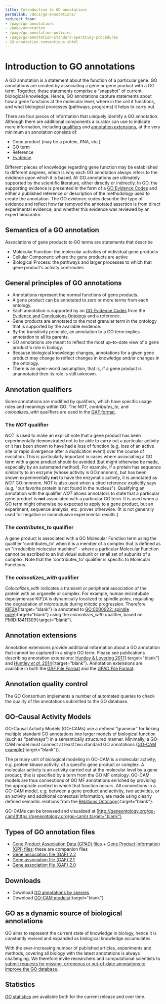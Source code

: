 ```yaml
---
title: Introduction to GO annotations
permalink: /docs/go-annotations/
redirect_from:
- /page/go-annotations
- /page/annotation
- /page/go-annotation-policies
- /page/go-annotation-standard-operating-procedures
- GO.annotation.conventions.shtml
---
```


# Introduction to GO annotations

<!-- GO annotations: the model of biology. Annotations are statements describing the functions of specific genes, using concepts in the Gene Ontology. The simplest and most common annotation links one gene to one function, e.g. FZD4 + Wnt signaling pathway. Each statement is based on a specified piece of evidence. -->

A GO annotation is a statement about the function of a particular gene. GO annotations are created by associating a gene or gene product with a GO term. Together, these statements comprise a “snapshot” of current biological knowledge. Hence, GO annotations capture statements  about how a gene functions at the molecular level, where in the cell it functions, and what biological processes (pathways, programs) it helps to carry out.

There are four pieces of information that uniquely identify a GO annotation.  Although there are additional components a curator can use to indicate more information, including [qualifiers](/docs/go-annotations/#annotation-qualifiers) and [annotation extensions](/docs/go-annotations/#annotation-extensions), at the very minimum an annotation consists of:
+ Gene product (may be a protein, RNA, etc.)
+ GO term
+ Reference
+ [Evidence](/docs/guide-go-evidence-codes/)

Different pieces of knowledge regarding gene function may be established to different degrees, which is why each GO annotation always refers to the evidence upon which it is based. All GO annotations are ultimately supported by the scientific literature, either directly or indirectly. In GO, the supporting evidence is presented in the form of a [GO Evidence Codes](/docs/guide-go-evidence-codes/) and either a published reference or description of the methodology used to create the annotation. The GO evidence codes describe the type of evidence and reflect how far removed the annotated assertion is from direct experimental evidence, and whether this evidence was reviewed by an expert biocurator.


<!-- if ok to keep, delete from wiki: http://wiki.geneontology.org/index.php/Introduction_to_Annotation-->

## Semantics of a GO annotation
Associations of gene products to GO terms are statements that describe
+ Molecular Function: the molecular activities of individual gene products
+ Cellular Component: where the gene products are active
+ Biological Process: the pathways and larger processes to which that gene product's activity contributes

## General principles of GO annotations
+  Annotations represent the normal functions of gene products.
+  A gene product can be annotated to zero or more terms from each ontology.
+  Each annotation is supported by an [GO Evidence Codes](/docs/guide-go-evidence-codes/) from the [Evidence and Conclusions Ontology](http://www.evidenceontology.org/) and a reference.
+  Gene products are annotated to the most granular term in the ontology that is supported by the available evidence.
+  By the transitivity principle, an annotation to a GO term implies annotation to all its parents.
+  GO annotations are meant to reflect the most up-to-date view of a gene product's role in biology.
+  Because biological knowledge changes, annotations for a given gene product may change to reflect changes in knowledge and/or changes in the ontology.
+  There is an open-world assumption, that is, if a gene product is unannotated then its role is still unknown.

## Annotation qualifiers

Some annotations are modified by qualifiers, which have specific usage rules and meanings within GO. The *NOT*, *contributes_to*, and *colocalizes_with* qualifiers are used in the [GAF format](/docs/go-annotation-file-gaf-format-2.2/).

### The *NOT* qualifier

*NOT* is used to make an explicit note that a gene product has been experimentally demonstrated not to be able to carry out a particular activity or it has been shown to have had a loss of function (e.g. loss of an active site or rapid divergence after a duplication event) over the course of evolution. This is particularly important in cases where associating a GO term with a gene product should be avoided (but might otherwise be made, especially by an automated method). For example, if a protein has sequence similarity to an enzyme (whose activity is GO:nnnnnnn), but has been shown experimentally **not** to have the enzymatic activity, it is annotated as *NOT* GO:nnnnnnn. *NOT* is also used when a cited reference explicitly says (e.g. "our favorite protein is not found in the nucleus"). Qualifying an annotation with the qualifier *NOT* allows annotators to state that a particular gene product is **not** associated with a particular GO term. It is used when a GO term might otherwise be expected to apply to a gene product, but an experiment, sequence analysis, etc. proves otherwise. (It is not generally used for negative or inconclusive experimental results.)

### The *contributes_to* qualifier
A gene product is associated with a GO Molecular Function term using the qualifier 'contributes_to' when it is a member of a complex that is defined as an "irreducible molecular machine" - where a particular Molecular Function cannot be ascribed to an individual subunit or small set of subunits of a complex. Note that the 'contributes_to' qualifier is specific to Molecular Functions.

### The *colocalizes_with* qualifier
*Colocalizes_with* indicates a transient or peripheral association of the protein with an organelle or complex. For example, human microtubule depolymerase KIF2A is dynamically localized to spindle poles, regulating the degradation of microtubule during mitotic progression. Therefore [KIF2A](http://www.uniprot.org/uniprot/O00139){:target="blank"} ia annotated to [GO:0000922: spindle pole](https://amigo.geneontology.org/amigo/term/GO:0000922){:target="blank"} using the *colocalizes_with* qualifier, based on [PMID:18411309](https://www.ncbi.nlm.nih.gov/pubmed/18411309){:target="blank"}.

<!-- ????-->
## Annotation extensions
Annotation extensions provide additional information about a GO annotation that cannot be captured in a single GO term. Please see publications describing annotation extensions: [Huntley & Lovering 2017](https://www.ncbi.nlm.nih.gov/pubmed/27812947){:target="blank"} and [Huntley *et al.* 2014](https://www.ncbi.nlm.nih.gov/pubmed/24885854){:target="blank"}. Annotation extensions are available in both the [GAF File Format](/docs/go-annotation-file-gaf-format-2.2/#annotation-extension-column-16) and the [GPAD File Format](/docs/gene-product-association-data-gpad-format/#annotation-extension).

<!-- ????-->
## Annotation quality control
The GO Consortium implements a number of automated queries to check the quality of the annotations submitted to the GO database.

## GO-Causal Activity Models
GO-Causal Activity Models (GO-CAMs) use a defined “grammar” for linking multiple standard GO annotations into larger models of biological function (such as “pathways”) in a semantically structured manner. Minimally, a GO-CAM model must connect at least two standard GO annotations ([GO-CAM example](http://model.geneontology.org/5323da1800000002){:target="blank"}).

The primary unit of biological modeling in GO-CAM is a molecular activity, e.g. protein kinase activity, of a specific gene product or complex. A molecular activity is an activity carried out at the molecular level by a gene product; this is specified by a term from the GO MF ontology. GO-CAM models are thus connections of GO MF annotations enriched by providing the appropriate context in which that function occurs. All connections in a GO-CAM model, e.g. between a gene product and activity, two activities, or an activity and additional contextual information, are made using clearly defined semantic relations from the [Relations Ontology](https://obofoundry.org/ontology/ro.html){:target="blank"}.

GO-CAMs can be browsed and visualized at [http://geneontology.org/go-cam](https://geneontology.org/go-cam){:target="blank"}

## Types of GO annotation files
* [Gene Product Association Data (GPAD) files](/docs/gene-product-association-data-gpad-format/) + [Gene Product Information (GPI) files](/docs/gene-product-information-gpi-format/): these are companion files
* [Gene association file (GAF) 2.2](/docs/go-annotation-file-gaf-format-2.2/)
* [Gene association file (GAF) 2.1](/docs/go-annotation-file-gaf-format-2.1/)
* [Gene association file (GAF) 2.0](/docs/go-annotation-file-gaf-format-2.0/)

## Downloads
* Download [GO annotations by species](/docs/download-go-annotations/)
* Download [GO-CAM models](https://geneontology.org/go-cam){:target="blank"}

## GO as a dynamic source of biological annotations
GO aims to represent the current state of knowledge in biology, hence it is constantly revised and expanded as biological knowledge accumulates.

With the ever-increasing number of published articles, experiments and methods, covering all biology with the latest annotations is always challenging. We therefore invite researchers and computational scientists to [submit requests for missing, erroneous or out-of-date annotations to improve the GO database](/docs/contributing-to-go/).

## Statistics
[GO statistics](/stats.html) are available both for the current release and over time.
